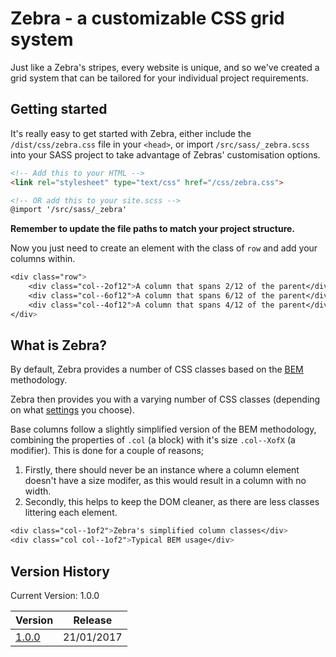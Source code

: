 # Zebra - a customizable CSS grid system
Just like a Zebra's stripes, every website is unique, and so we've created a grid system that can be tailored for your individual project requirements.

## Getting started
It's really easy to get started with Zebra, either include the `/dist/css/zebra.css` file in your `<head>`, or import `/src/sass/_zebra.scss` into your SASS project to take advantage of Zebras' customisation options.
```html
<!-- Add this to your HTML -->
<link rel="stylesheet" type="text/css" href="/css/zebra.css">

<!-- OR add this to your site.scss -->
@import '/src/sass/_zebra'
```
**Remember to update the file paths to match your project structure.**

Now you just need to create an element with the class of `row` and add your columns within.
```css
<div class="row">
	<div class="col--2of12">A column that spans 2/12 of the parent</div>
	<div class="col--6of12">A column that spans 6/12 of the parent</div>
	<div class="col--4of12">A column that spans 4/12 of the parent</div>
</div>
```

## What is Zebra?
By default, Zebra provides a number of CSS classes based on the [BEM][bem] methodology.

Zebra then provides you with a varying number of CSS classes (depending on what [settings][settings] you choose).

Base columns follow a slightly simplified version of the BEM methodology, combining the properties of `.col` (a block) with it's size `.col--XofX` (a modifier). This is done for a couple of reasons; 

1. Firstly, there should never be an instance where a column element doesn't have a size modifer, as this would result in a column with no width.
2. Secondly, this helps to keep the DOM cleaner, as there are less classes littering each element.

```css
<div class="col--1of2">Zebra's simplified column classes</div>
<div class="col col--1of2">Typical BEM usage</div>
```

## Version History
Current Version: 1.0.0

| Version         | Release    |
|-----------------|------------|
| [1.0.0][v1.0.0] | 21/01/2017 |

[settings]: https://github.com/swillis93/zebra/wiki/Settings
[bem]: http://getbem.com/introduction
[v1.0.0]: https://github.com/swillis93/zebra/releases/tag/1.0.0
